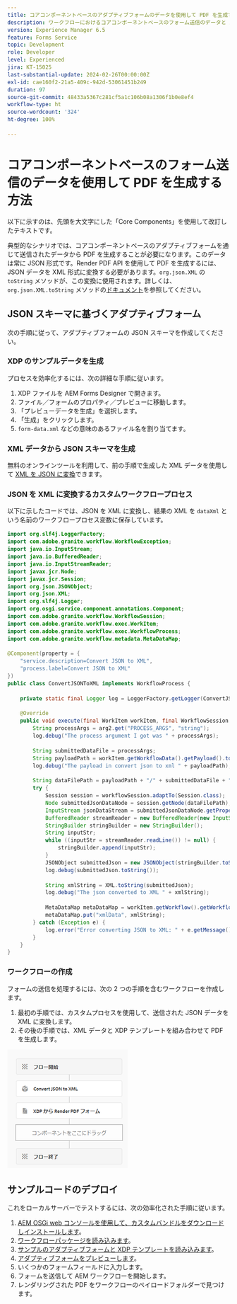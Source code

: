 ```yaml
---
title: コアコンポーネントベースのアダプティブフォームのデータを使用して PDF を生成する方法
description: ワークフローにおけるコアコンポーネントベースのフォーム送信のデータと XDP テンプレートの結合
version: Experience Manager 6.5
feature: Forms Service
topic: Development
role: Developer
level: Experienced
jira: KT-15025
last-substantial-update: 2024-02-26T00:00:00Z
exl-id: cae160f2-21a5-409c-942d-53061451b249
duration: 97
source-git-commit: 48433a5367c281cf5a1c106b08a1306f1b0e8ef4
workflow-type: ht
source-wordcount: '324'
ht-degree: 100%

---
```


# コアコンポーネントベースのフォーム送信のデータを使用して PDF を生成する方法

以下に示すのは、先頭を大文字にした「Core Components」を使用して改訂したテキストです。

典型的なシナリオでは、コアコンポーネントベースのアダプティブフォームを通じて送信されたデータから PDF を生成することが必要になります。このデータは常に JSON 形式です。Render PDF API を使用して PDF を生成するには、JSON データを XML 形式に変換する必要があります。`org.json.XML` の `toString` メソッドが、この変換に使用されます。詳しくは、`org.json.XML.toString` メソッドの[ドキュメント](https://www.javadoc.io/doc/org.json/json/20171018/org/json/XML.html#toString-java.lang.Object-)を参照してください。

## JSON スキーマに基づくアダプティブフォーム

次の手順に従って、アダプティブフォームの JSON スキーマを作成してください。

### XDP のサンプルデータを生成

プロセスを効率化するには、次の詳細な手順に従います。

1. XDP ファイルを AEM Forms Designer で開きます。
1. ファイル／フォームのプロパティ／プレビューに移動します。
1. 「プレビューデータを生成」を選択します。
1. 「生成」をクリックします。
1. `form-data.xml` などの意味のあるファイル名を割り当てます。

### XML データから JSON スキーマを生成

無料のオンラインツールを利用して、前の手順で生成した XML データを使用して [XML を JSON に変換](https://jsonformatter.org/xml-to-jsonschema)できます。

### JSON を XML に変換するカスタムワークフロープロセス

以下に示したコードでは、JSON を XML に変換し、結果の XML を `dataXml` という名前のワークフロープロセス変数に保存しています。

```java
import org.slf4j.LoggerFactory;
import com.adobe.granite.workflow.WorkflowException;
import java.io.InputStream;
import java.io.BufferedReader;
import java.io.InputStreamReader;
import javax.jcr.Node;
import javax.jcr.Session;
import org.json.JSONObject;
import org.json.XML;
import org.slf4j.Logger;
import org.osgi.service.component.annotations.Component;
import com.adobe.granite.workflow.WorkflowSession;
import com.adobe.granite.workflow.exec.WorkItem;
import com.adobe.granite.workflow.exec.WorkflowProcess;
import com.adobe.granite.workflow.metadata.MetaDataMap;

@Component(property = {
    "service.description=Convert JSON to XML",
    "process.label=Convert JSON to XML"
})
public class ConvertJSONToXML implements WorkflowProcess {

    private static final Logger log = LoggerFactory.getLogger(ConvertJSONToXML.class);

    @Override
    public void execute(final WorkItem workItem, final WorkflowSession workflowSession, final MetaDataMap arg2) throws WorkflowException {
        String processArgs = arg2.get("PROCESS_ARGS", "string");
        log.debug("The process argument I got was " + processArgs);
        
        String submittedDataFile = processArgs;
        String payloadPath = workItem.getWorkflowData().getPayload().toString();
        log.debug("The payload in convert json to xml " + payloadPath);
        
        String dataFilePath = payloadPath + "/" + submittedDataFile + "/jcr:content";
        try {
            Session session = workflowSession.adaptTo(Session.class);
            Node submittedJsonDataNode = session.getNode(dataFilePath);
            InputStream jsonDataStream = submittedJsonDataNode.getProperty("jcr:data").getBinary().getStream();
            BufferedReader streamReader = new BufferedReader(new InputStreamReader(jsonDataStream, "UTF-8"));
            StringBuilder stringBuilder = new StringBuilder();
            String inputStr;
            while ((inputStr = streamReader.readLine()) != null) {
                stringBuilder.append(inputStr);
            }
            JSONObject submittedJson = new JSONObject(stringBuilder.toString());
            log.debug(submittedJson.toString());
            
            String xmlString = XML.toString(submittedJson);
            log.debug("The json converted to XML " + xmlString);
            
            MetaDataMap metaDataMap = workItem.getWorkflow().getWorkflowData().getMetaDataMap();
            metaDataMap.put("xmlData", xmlString);
        } catch (Exception e) {
            log.error("Error converting JSON to XML: " + e.getMessage(), e);
        }
    }
}
```

### ワークフローの作成

フォームの送信を処理するには、次の 2 つの手順を含むワークフローを作成します。

1. 最初の手順では、カスタムプロセスを使用して、送信された JSON データを XML に変換します。
1. その後の手順では、XML データと XDP テンプレートを組み合わせて PDF を生成します。

![json-to-xml](assets/json-to-xml-process-step.png)


## サンプルコードのデプロイ

これをローカルサーバーでテストするには、次の効率化された手順に従います。

1. [AEM OSGi web コンソールを使用して、カスタムバンドルをダウンロードしインストールします](assets/convertJsonToXML.core-1.0.0-SNAPSHOT.jar)。
1. [ワークフローパッケージを読み込みます](assets/workflow_to_render_pdf.zip)。
1. [サンプルのアダプティブフォームと XDP テンプレートを読み込みます](assets/adaptive_form_and_xdp_template.zip)。
1. [アダプティブフォームをプレビューします](http://localhost:4502/content/dam/formsanddocuments/f23/jcr:content?wcmmode=disabled)。
1. いくつかのフォームフィールドに入力します。
1. フォームを送信して AEM ワークフローを開始します。
1. レンダリングされた PDF をワークフローのペイロードフォルダーで見つけます。

